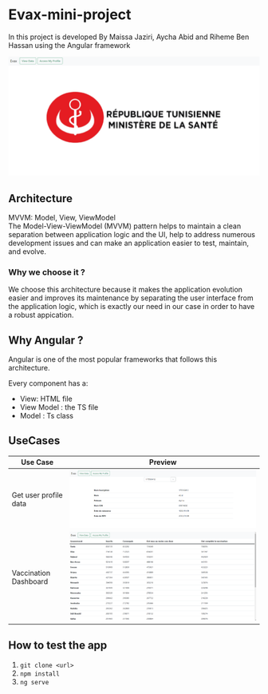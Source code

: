 # Evax-mini-project

In this project is developed By Maissa Jaziri, Aycha Abid and Riheme Ben Hassan using the Angular framework 

<img src="https://github.com/MayssaJaz/Evax-mini-project/blob/main/275450621_3074235576182556_5477662327525659011_n.png" />


## Architecture 
MVVM:  Model, View, ViewModel <br/>
The Model-View-ViewModel (MVVM) pattern helps to maintain a clean separation between application logic and the UI, help to address numerous development issues and can make an application easier to test, maintain, and evolve.

### Why we choose it ? 
We choose this architecture because it makes the application evolution easier and improves its maintenance by separating the user interface from the application logic, which is exactly our need in our case in order to have a robust appication.


## Why Angular ? 

Angular is one of the most popular frameworks that follows this architecture.

Every component has a: 
- View: HTML file
- View Model : the TS file 
- Model : Ts class


## UseCases
|Use Case|Preview|
|---|---|
|Get user profile data|<img src="https://github.com/MayssaJaz/Evax-mini-project/blob/main/Profile.png" />|
|Vaccination Dashboard |<img src="https://github.com/MayssaJaz/Evax-mini-project/blob/main/data.png" /> |

## How to test the app 

 1. ``git clone <url>``
 2. ``npm install``
 3. ``ng serve``
  
